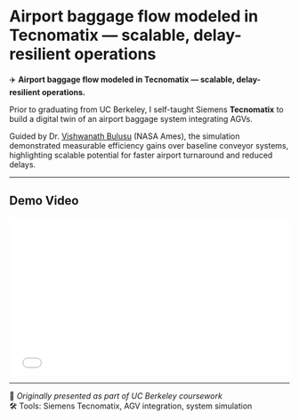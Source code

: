 # Airport baggage flow modeled in Tecnomatix — scalable, delay-resilient operations

✈️ **Airport baggage flow modeled in Tecnomatix — scalable, delay-resilient operations.**

Prior to graduating from UC Berkeley, I self-taught Siemens **Tecnomatix** to build a digital twin of an airport baggage system integrating AGVs.

Guided by Dr. [Vishwanath Bulusu](https://www.nasa.gov/ames) (NASA Ames), the simulation demonstrated measurable efficiency gains over baseline conveyor systems, highlighting scalable potential for faster airport turnaround and reduced delays.

---

## Demo Video

<div style="position: relative; padding-bottom: 56.25%; height: 0; overflow: hidden; max-width: 100%;">
  <iframe src="[https://youtu.be/4tj6rmOfpDU](https://www.youtube.com/watch?v=4tj6rmOfpDU)"
          title="Airport Baggage Flow Simulation"
          style="position: absolute; top:0; left:0; width:100%; height:100%;" 
          frameborder="0" 
          allow="accelerometer; autoplay; clipboard-write; encrypted-media; gyroscope; picture-in-picture" 
          allowfullscreen>
  </iframe>
</div>

---

📌 _Originally presented as part of UC Berkeley coursework_  
🛠️ Tools: Siemens Tecnomatix, AGV integration, system simulation
